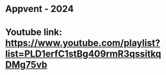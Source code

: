 # Appvent - 2024 

# Youtube link: https://www.youtube.com/playlist?list=PLD1erfC1stBg409rmR3qssitkqDMg75vb